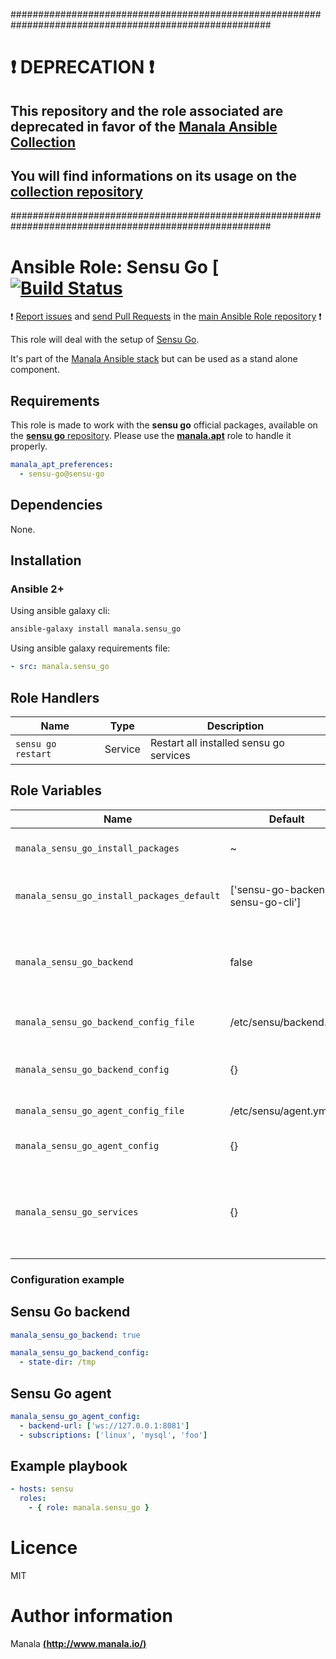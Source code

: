 #######################################################################################################

# :exclamation: DEPRECATION :exclamation:

## This repository and the role associated are deprecated in favor of the [Manala Ansible Collection](https://galaxy.ansible.com/manala/roles)

## You will find informations on its usage on the [collection repository](https://github.com/manala/ansible-roles)

#######################################################################################################

# Ansible Role: Sensu Go [ [![Build Status](https://travis-ci.org/manala/ansible-role-sensu_go.svg?branch=master)](https://travis-ci.org/manala/ansible-role-sensu_go)

:exclamation: [Report issues](https://github.com/manala/ansible-roles/issues) and [send Pull Requests](https://github.com/manala/ansible-roles/pulls) in the [main Ansible Role repository](https://github.com/manala/ansible-roles) :exclamation:

This role will deal with the setup of [Sensu Go](https://sensu.io/).

It's part of the [Manala Ansible stack](http://www.manala.io) but can be used as a stand alone component.

## Requirements

This role is made to work with the __sensu go__ official packages, available on the [__sensu go__ repository](https://packagecloud.io/sensu/stable/). Please use the [**manala.apt**](https://galaxy.ansible.com/manala/apt/) role to handle it properly.

```yaml
manala_apt_preferences:
  - sensu-go@sensu-go
```

## Dependencies

None.

## Installation

### Ansible 2+

Using ansible galaxy cli:

```bash
ansible-galaxy install manala.sensu_go
```

Using ansible galaxy requirements file:

```yaml
- src: manala.sensu_go
```

## Role Handlers

| Name                   | Type    | Description                             |
| ---------------------- | ------- | --------------------------------------- |
| `sensu go restart`     | Service | Restart all installed sensu go services |


## Role Variables

| Name                                       | Default                            | Type   | Description
|--------------------------------------------|------------------------------------|--------|------------------------------------------------------------------|
| `manala_sensu_go_install_packages`         | ~                                  | Array  | Dependency packages to install                                   |
| `manala_sensu_go_install_packages_default` | ['sensu-go-backend', sensu-go-cli']| Array  | Default dependency packages to install                           |
| `manala_sensu_go_backend`                  | false                              | Array  | Additional package to install ('sensu-go-backend' if set to true)|
| `manala_sensu_go_backend_config_file`      | /etc/sensu/backend.yml             | String | Path to backend config file                                      |
| `manala_sensu_go_backend_config`           | {}                                 | Array  | Configuration directives for sensu-backend                       |
| `manala_sensu_go_agent_config_file`        | /etc/sensu/agent.yml               | String | Path to agent config file                                        |
| `manala_sensu_go_agent_config`             | {}                                 | Array  | Configuration directives for sensu-agent                         |
| `manala_sensu_go_services`                 | {}                                 | Array  | Enable and start sensu services (sensu-backend, sensu-agent)     |

### Configuration example

## Sensu Go backend

```yaml
manala_sensu_go_backend: true

manala_sensu_go_backend_config:
  - state-dir: /tmp
```

## Sensu Go agent

```yaml
manala_sensu_go_agent_config:
  - backend-url: ['ws://127.0.0.1:8081']
  - subscriptions: ['linux', 'mysql', 'foo']
```

## Example playbook

```yaml
- hosts: sensu
  roles:
    - { role: manala.sensu_go }
```

# Licence

MIT

# Author information

Manala [**(http://www.manala.io/)**](http://www.manala.io)
